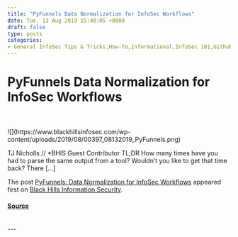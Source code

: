 ```yaml
---
title: "PyFunnels Data Normalization for InfoSec Workflows"
date: Tue, 13 Aug 2019 15:40:05 +0000
draft: false
type: posts
categories: 
- General InfoSec Tips & Tricks,How-To,Informational,InfoSec 101,Github,PyFunnels,Python3,TJ Nicholls,Tool Output
---
```

# PyFunnels Data Normalization for InfoSec Workflows

<br/>

<br/>
![](https://www.blackhillsinfosec.com/wp-content/uploads/2019/08/00397_08132019_PyFunnels.png)

TJ Nicholls // \*BHIS Guest Contributor TL;DR How many times have you had to parse the same output from a tool? Wouldn’t you like to get that time back? There \[…\]

The post [PyFunnels: Data Normalization for InfoSec Workflows](https://www.blackhillsinfosec.com/pyfunnels-data-normalization-for-infosec-workflows/) appeared first on [Black Hills Information Security](https://www.blackhillsinfosec.com).

#### [Source](https://www.blackhillsinfosec.com/pyfunnels-data-normalization-for-infosec-workflows/)

<br/>
---
